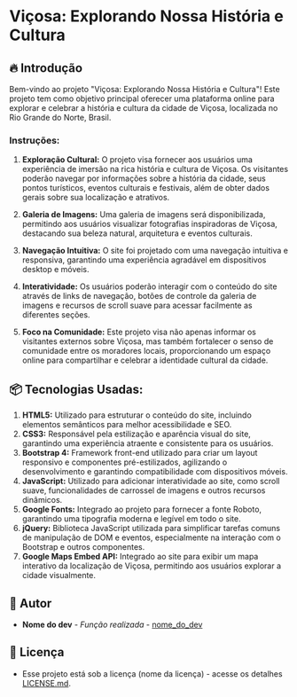 # Viçosa: Explorando Nossa História e Cultura

## 🔥 Introdução

Bem-vindo ao projeto "Viçosa: Explorando Nossa História e Cultura"! Este projeto tem como objetivo principal oferecer uma plataforma online para explorar e celebrar a história e cultura da cidade de Viçosa, localizada no Rio Grande do Norte, Brasil.

### Instruções:

1. **Exploração Cultural:** O projeto visa fornecer aos usuários uma experiência de imersão na rica história e cultura de Viçosa. Os visitantes poderão navegar por informações sobre a história da cidade, seus pontos turísticos, eventos culturais e festivais, além de obter dados gerais sobre sua localização e atrativos.

2. **Galeria de Imagens:** Uma galeria de imagens será disponibilizada, permitindo aos usuários visualizar fotografias inspiradoras de Viçosa, destacando sua beleza natural, arquitetura e eventos culturais.

3. **Navegação Intuitiva:** O site foi projetado com uma navegação intuitiva e responsiva, garantindo uma experiência agradável em dispositivos desktop e móveis.

4. **Interatividade:** Os usuários poderão interagir com o conteúdo do site através de links de navegação, botões de controle da galeria de imagens e recursos de scroll suave para acessar facilmente as diferentes seções.

5. **Foco na Comunidade:** Este projeto visa não apenas informar os visitantes externos sobre Viçosa, mas também fortalecer o senso de comunidade entre os moradores locais, proporcionando um espaço online para compartilhar e celebrar a identidade cultural da cidade.

## 📦 Tecnologias Usadas:

1. **HTML5:** Utilizado para estruturar o conteúdo do site, incluindo elementos semânticos para melhor acessibilidade e SEO.
2. **CSS3:** Responsável pela estilização e aparência visual do site, garantindo uma experiência atraente e consistente para os usuários.
3. **Bootstrap 4:** Framework front-end utilizado para criar um layout responsivo e componentes pré-estilizados, agilizando o desenvolvimento e garantindo compatibilidade com dispositivos móveis.
4. **JavaScript:** Utilizado para adicionar interatividade ao site, como scroll suave, funcionalidades de carrossel de imagens e outros recursos dinâmicos.
5. **Google Fonts:** Integrado ao projeto para fornecer a fonte Roboto, garantindo uma tipografia moderna e legível em todo o site.
6. **jQuery:** Biblioteca JavaScript utilizada para simplificar tarefas comuns de manipulação de DOM e eventos, especialmente na interação com o Bootstrap e outros componentes.
7. **Google Maps Embed API:** Integrado ao site para exibir um mapa interativo da localização de Viçosa, permitindo aos usuários explorar a cidade visualmente.

## 👷 Autor

* **Nome do dev** - *Função realizada* - [nome_do_dev](https://github.com/link_do_Perfil)

## 📄 Licença

* Esse projeto está sob a licença (nome da licença) - acesse os detalhes [LICENSE.md](https://github.com/angelodesenvolvedor/Vicosa/tree/main?tab=MIT-1-ov-file).
  

